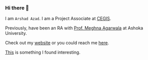 ### Hi there 👋

I am `Arshad Azad`. I am a Project Associate at [CEGIS](cegis.org).


Previously, have been an RA with [Prof. Meghna Agarwala](https://www.ashoka.edu.in/profile/meghna-agarwala-3/) at Ashoka University.

Check out my [website](https://azadecon.github.io) or you could reach me [here](mailto:azadecon@gmail.com).

[This](https://gist.github.com/bbdaniels/246867d78f07db5b2baecd0d8a22ef1a) is something I found interesting.



<!--
**azadecon/azadecon** is a ✨ _special_ ✨ repository because its `README.md` (this file) appears on your GitHub profile.

Here are some ideas to get you started:

- 🔭 I’m currently working on ...
- 🌱 I’m currently learning ...
- 👯 I’m looking to collaborate on ...
- 🤔 I’m looking for help with ...
- 💬 Ask me about ...
- 📫 How to reach me: ...
- 😄 Pronouns: ...
- ⚡ Fun fact: ...
-->
